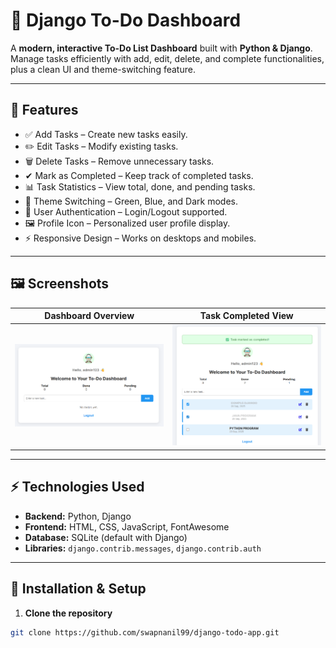 # 📝 Django To-Do Dashboard

A **modern, interactive To-Do List Dashboard** built with **Python & Django**. Manage tasks efficiently with add, edit, delete, and complete functionalities, plus a clean UI and theme-switching feature.

---

## 🔹 Features

- ✅ Add Tasks – Create new tasks easily.
- ✏️ Edit Tasks – Modify existing tasks.
- 🗑 Delete Tasks – Remove unnecessary tasks.
- ✔ Mark as Completed – Keep track of completed tasks.
- 📊 Task Statistics – View total, done, and pending tasks.
- 🎨 Theme Switching – Green, Blue, and Dark modes.
- 👤 User Authentication – Login/Logout supported.
- 🖼 Profile Icon – Personalized user profile display.
- ⚡ Responsive Design – Works on desktops and mobiles.

---

## 🖼 Screenshots

| Dashboard Overview | Task Completed View |
|------------------|------------------|
|  ![Dashboard](screenshots/dashboard.png) | ![Completed Tasks](screenshots/completed.png) | ![Completed Tasks](screenshots/Login.png) |

---

## ⚡ Technologies Used

- **Backend:** Python, Django  
- **Frontend:** HTML, CSS, JavaScript, FontAwesome  
- **Database:** SQLite (default with Django)  
- **Libraries:** `django.contrib.messages`, `django.contrib.auth`  

---

## 🚀 Installation & Setup

1. **Clone the repository**
```bash
git clone https://github.com/swapnanil99/django-todo-app.git

